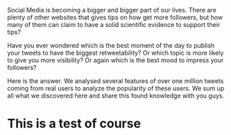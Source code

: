 Social Media is becoming a bigger and bigger part of our lives. There are plenty of other websites that gives tips on how get more followers, but 
how many of them can claim to have a solid scientific evidence to support their tips? 

Have you ever wondered which is the best moment of the day to publish your tweets to have the biggest retweetability? 
Or which topic is more likely to give you more visibility? Or again which is the best mood to impress your followers?

Here is the answer.
We analysed several features of over one million tweets coming from real users to analyze the popularity of these users. 
We sum up all what we discovered here and share this found knowledge with you guys.

# This is a test of course

